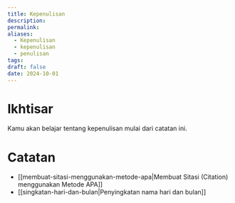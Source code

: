 ```yaml
---
title: Kepenulisan
description: 
permalink: 
aliases:
  - Kepenulisan
  - kepenulisan
  - penulisan
tags: 
draft: false
date: 2024-10-01
---
```

# Ikhtisar
Kamu akan belajar tentang kepenulisan mulai dari catatan ini.

# Catatan
- [[membuat-sitasi-menggunakan-metode-apa|Membuat Sitasi (Citation) menggunakan Metode APA]]
- [[singkatan-hari-dan-bulan|Penyingkatan nama hari dan bulan]] 